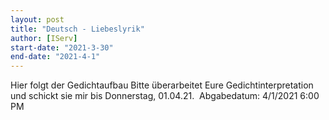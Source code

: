 ```yaml
---
layout: post
title: "Deutsch - Liebeslyrik"
author: [IServ]
start-date: "2021-3-30"
end-date: "2021-4-1"
---
```

Hier folgt der Gedichtaufbau Bitte überarbeitet Eure Gedichtinterpretation und schickt sie mir bis Donnerstag, 01.04.21. 
Abgabedatum: 4/1/2021 6:00 PM